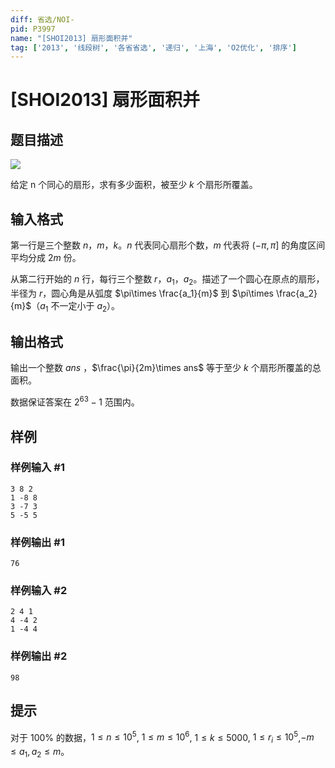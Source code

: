 ```yaml
---
diff: 省选/NOI-
pid: P3997
name: "[SHOI2013] 扇形面积并"
tag: ['2013', '线段树', '各省省选', '递归', '上海', 'O2优化', '排序']
---
```

# [SHOI2013] 扇形面积并
## 题目描述

 ![](https://cdn.luogu.com.cn/upload/pic/11825.png) 

给定 n 个同心的扇形，求有多少面积，被至少 $k$ 个扇形所覆盖。

## 输入格式

第一行是三个整数 $n$，$m$，$k$。$n$ 代表同心扇形个数，$m$ 代表将 $(−\pi ,\pi]$ 的角度区间平均分成 $2m$ 份。

从第二行开始的 $n$ 行，每行三个整数 $r，a_1，a_2$。描述了一个圆心在原点的扇形，半径为 $r$，圆心角是从弧度 $\pi\times \frac{a_1}{m}$ 到 $\pi\times \frac{a_2}{m}$（$a_1$ 不一定小于 $a_2$）。

## 输出格式

输出一个整数 $ans$ ，$\frac{\pi}{2m}\times ans$ 等于至少 $k$ 个扇形所覆盖的总面积。

数据保证答案在 $2^{63} - 1$ 范围内。

## 样例

### 样例输入 #1
```
3 8 2
1 -8 8
3 -7 3
5 -5 5
```
### 样例输出 #1
```
76
```
### 样例输入 #2
```
2 4 1
4 -4 2
1 -4 4
```
### 样例输出 #2
```
98
```
## 提示

对于 $100\%$ 的数据，$1\leq n\leq 10^5$, $1\leq m\leq 10^6$, $1\leq k\leq 5000$, $1\leq r_i\leq 10^5$,$-m\leq a_1,a_2\leq m$。

